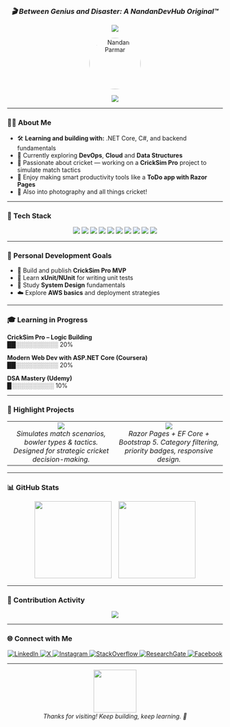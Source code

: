 <h3 align="center">
  <b><i> 🎬 Between Genius and Disaster: A NandanDevHub Original™</i></b>
</h3>

<p align="center">
  <img src="https://komarev.com/ghpvc/?username=nandandevhub&label=Profile+Views&color=FF4287&style=for-the-badge" />
</p>

<p align="center">
  <a href="https://github.com/nandandevhub">
    <img src="https://avatars.githubusercontent.com/u/97554182?v=4" alt="Nandan Parmar" width="120" style="border-radius:50%;" />
  </a>
</p>

<p align="center">
  <a href="https://github.com/DenverCoder1/readme-typing-svg">
<img src="https://readme-typing-svg.herokuapp.com?font=Fira+Code&size=25&duration=4000&pause=1000&color=FF6EC7&center=true&vCenter=true&width=650&lines=Hi,+I'm+Nandan+Parmar;A+Full+Stack+Developer;.NET+Core+%7C+C%23+%7C+SQL+%7C+React+%7C+DevOps+%7C+ML;I+love+building+cool+tools+%F0%9F%92%BB" />
  </a>
</p>

---

### 👨‍💻 About Me

* 🛠️ **Learning and building with:** .NET Core, C#, and backend fundamentals  
* 🧠 Currently exploring **DevOps**, **Cloud** and **Data Structures** 
* 🏏 Passionate about cricket — working on a **CrickSim Pro** project to simulate match tactics  
* 🧩 Enjoy making smart productivity tools like a **ToDo app with Razor Pages**  
* 📸 Also into photography and all things cricket!


---

### 🔧 Tech Stack
<p align="center">
  <img src="https://img.shields.io/badge/C%23-68217A?style=for-the-badge&logo=c-sharp&logoColor=white"/>
  <img src="https://img.shields.io/badge/.NET-512BD4?style=for-the-badge&logo=dotnet&logoColor=white"/>
  <img src="https://img.shields.io/badge/SQL%20Server-CC2927?style=for-the-badge&logo=microsoftsqlserver&logoColor=white"/>
  <img src="https://img.shields.io/badge/React-20232A?style=for-the-badge&logo=react&logoColor=61DAFB"/>
  <img src="https://img.shields.io/badge/Python-306998?style=for-the-badge&logo=python&logoColor=white"/>
  <img src="https://img.shields.io/badge/ML-FFB400?style=for-the-badge&logo=scikit-learn&logoColor=black"/>
  <img src="https://img.shields.io/badge/AWS-FF9900?style=for-the-badge&logo=amazonaws&logoColor=white"/>
  <img src="https://img.shields.io/badge/Postman-FF6C37?style=for-the-badge&logo=postman&logoColor=white"/>
  <img src="https://img.shields.io/badge/Git-F05033?style=for-the-badge&logo=git&logoColor=white"/>
  <img src="https://img.shields.io/badge/Docker-2496ED?style=for-the-badge&logo=docker&logoColor=white"/>
</p>


---
### 🎯 Personal Development Goals

- 🏏 Build and publish **CrickSim Pro MVP**
- 🧪 Learn **xUnit/NUnit** for writing unit tests
- 🧠 Study **System Design** fundamentals
- ☁️ Explore **AWS basics** and deployment strategies

---

### 🎓 Learning in Progress

**CrickSim Pro – Logic Building**  
██░░░░░░░░░░ 20%

**Modern Web Dev with ASP.NET Core (Coursera)**  
██░░░░░░░░░░ 20%

**DSA Mastery (Udemy)**  
█░░░░░░░░░░ 10%

---
### 💼 Highlight Projects

<table>
  <tr>
    <td align="center" width="50%">
      <a href="https://github.com/nandandevhub/CrickSim-Pro">
        <img src="https://img.shields.io/badge/🏏 CrickSim Pro-In Progress-FF6EC7?style=for-the-badge&logo=github&logoColor=white" />
      </a>
      <br/>
      <i>Simulates match scenarios, bowler types & tactics. Designed for strategic cricket decision-making.</i>
    </td>
    <td align="center" width="50%">
  <a href="https://github.com/nandandevhub/TodoApp-RazorPages">
    <img src="https://img.shields.io/badge/✅%20ToDo%20Web%20App-.NET%20Core%20MVC-FF6EC7?style=for-the-badge&logo=github&logoColor=white" />
  </a>
      <br/>
      <i>Razor Pages + EF Core + Bootstrap 5. Category filtering, priority badges, responsive design.</i>
    </td>
  </tr>
</table>

---
### 📊 GitHub Stats

<p align="center">
  <img src="https://github-readme-stats.vercel.app/api?username=nandandevhub&show_icons=true&theme=radical" height="180"/>
  &nbsp;&nbsp;
  <img src="https://github-readme-streak-stats.herokuapp.com/?user=nandandevhub&theme=radical" height="180"/>
</p>

---

### 🎯 Contribution Activity

<p align="center">
  <img src="https://github-readme-activity-graph.vercel.app/graph?username=nandandevhub&bg_color=0d1117&color=FF4287&line=FF4287&point=FFFFFF&area_color=FF4287&area=true" />
</p>

---

### 🌐 Connect with Me

<p align="center">
  <a href="https://linkedin.com/in/nandan-parmar">
    <img src="https://img.shields.io/badge/-LinkedIn-0077B5?style=for-the-badge&logo=linkedin&logoColor=white" alt="LinkedIn"/>
  </a>
  <a href="https://x.com/NandanParmar">
    <img src="https://img.shields.io/badge/-X-000000?style=for-the-badge&logo=twitter&logoColor=white" alt="X"/>
  </a>
  <a href="https://instagram.com/imagesbynandan">
    <img src="https://img.shields.io/badge/-Instagram-E4405F?style=for-the-badge&logo=instagram&logoColor=white" alt="Instagram"/>
  </a>
  <a href="https://stackoverflow.com/users/20049095/nandan-parmar?tab=profile">
    <img src="https://img.shields.io/badge/-StackOverflow-F58025?style=for-the-badge&logo=stackoverflow&logoColor=white" alt="StackOverflow"/>
  </a>
  <a href="https://www.researchgate.net/profile/Nandan-Parmar-2">
    <img src="https://img.shields.io/badge/-ResearchGate-00CCBB?style=for-the-badge&logo=researchgate&logoColor=white" alt="ResearchGate"/>
  </a>
  <a href="http://facebook.com/nandan.parmar.7">
    <img src="https://img.shields.io/badge/-Facebook-1877F2?style=for-the-badge&logo=facebook&logoColor=white" alt="Facebook"/>
  </a>
</p>

---

<p align="center">
  <img src="https://media.giphy.com/media/f3iwJFOVOwuy7K6FFw/giphy.gif" width="100" /><br/>
  <i>Thanks for visiting! Keep building, keep learning. 🚀</i>
</p>











